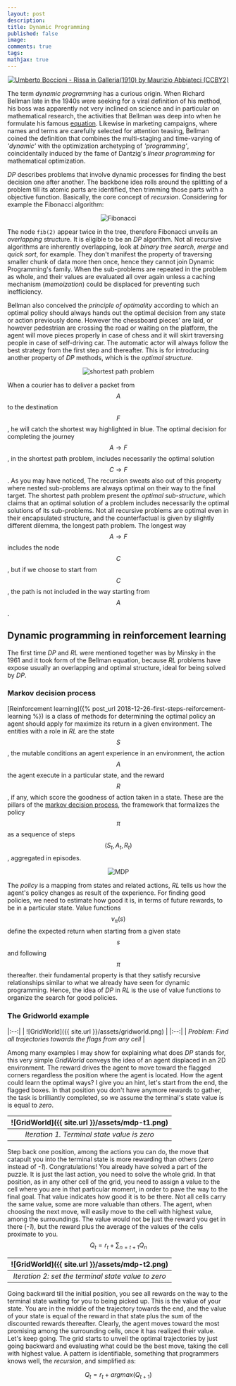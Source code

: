 ```yaml
---
layout: post
description:
title: Dynamic Programming
published: false
image:
comments: true
tags:
mathjax: true
---
```

<center><a href="https://www.flickr.com/photos/abbiateci64/32615368572"><img title="Umberto Boccioni - Rissa in Galleria(1910) by Maurizio Abbiateci (CCBY2)" src="{{ site.url }}/assets/rissa-galleria.jpg"/></a></center>

The term _dynamic programming_ has a curious origin.
When Richard Bellman late in the 1940s were seeking for a viral definition of his method, his boss was apparently not very inclined on science and in particular on mathematical research, the activities that Bellman was deep into when he formulate his famous [equation](https://en.wikipedia.org/wiki/Bellman_equation).
Likewise in marketing campaigns, where names and terms are carefully selected for attention teasing, Bellman coined the definition that combines the multi-staging and time-varying of _'dynamic'_ with the optimization archetyping of _'programming'_, coincidentally induced by the fame of Dantzig's _linear programming_ for mathematical optimization.

_DP_ describes problems that involve dynamic processes for finding the best decision one after another. The backbone idea rolls around the splitting of a problem till its atomic parts are identified, then trimming those parts with a objective function. Basically, the core concept of _recursion_. Considering for example the Fibonacci algorithm:

<center><img title="Fibonacci" src="{{ site.url }}/assets/fib-tree.png"/></center>

The node `fib(2)` appear twice in the tree, therefore Fibonacci unveils an _overlapping_ structure. It is eligible to be an _DP_ algorithm. Not all recursive algorithms are inherently overlapping, look at _binary tree search_, _merge_ and _quick sort_, for example. They don't manifest the property of traversing smaller chunk of data more then once, hence they cannot join Dynamic Programming's family. When the sub-problems are repeated in the problem as whole, and their values are evaluated all over again unless a caching mechanism (_memoization_) could be displaced for preventing such inefficiency.

Bellman also conceived the _principle of optimality_ according to which an optimal policy should always hands out the optimal decision from any state or action previously done. However the chessboard pieces' are laid, or however pedestrian are crossing the road or waiting on the platform, the agent will move pieces properly in case of chess and it will skirt traversing people in case of self-driving car. The automatic actor will always follow the best strategy from the first step and thereafter.
This is for introducing another property of _DP_ methods, which is the _optimal structure_.

<center><img title="shortest path problem" src="{{ site.url }}/assets/shortest-path.png"/></center>

When a courier has to deliver a packet from $$A$$ to the destination $$F$$, he will catch the shortest way highlighted in blue. The optimal decision for completing the journey $$A \rightarrow F$$, in the shortest path problem, includes necessarily the optimal solution $$C \rightarrow F$$. As you may have noticed, The recursion sweats also out of this property where nested sub-problems are always optimal on their way to the final target. The shortest path problem present the _optimal sub-structure_, which claims that an optimal solution of a problem includes necessarily the optimal solutions of its sub-problems. Not all recursive problems are optimal even in their encapsulated structure, and the counterfactual is given by slightly different dilemma, the longest path problem. The longest way $$A \rightarrow F$$ includes the node $$C$$, but if we choose to start from $$C$$, the path is not included in the way starting from $$A$$.

## Dynamic programming in reinforcement learning
The first time _DP_ and _RL_ were mentioned together was by Minsky in the 1961 and it took form of the Bellman equation, because _RL_ problems have expose usually an overlapping and optimal structure, ideal for being solved by _DP_.
### Markov decision process
[Reinforcement learning]({% post_url 2018-12-26-first-steps-reiforcement-learning %}) is a class of methods for determining the optimal policy an agent should apply for maximize its return in a given environment. The entities with a role in _RL_ are the state $$S$$, the mutable conditions an agent experience in an environment, the action $$A$$ the agent execute in a particular state, and the reward $$R$$, if any, which score the goodness of action taken in a state. These are the pillars of the [markov decision process](https://en.wikipedia.org/wiki/Markov_decision_process), the framework that formalizes the policy $$π$$ as a sequence of steps $$(S_t, A_t, R_t)$$, aggregated in episodes.

<center><img title="MDP" src="{{ site.url }}/assets/mdp-states.png"/></center>

The _policy_ is a mapping from states and related actions, _RL_ tells us how the agent's policy changes as result of the experience.
For finding good policies, we need to estimate how good it is, in terms of future rewards, to be in a particular state.  Value functions $$v_\pi(s)$$ define the expected return when starting from a given state $$s$$ and following $$\pi$$ thereafter. their fundamental property is that they satisfy recursive relationships similar to what we already have seen for dynamic programming. Hence, the idea of _DP_ in _RL_ is the use of value functions to organize the search for good policies.

### The Gridworld example

|:--:|
| ![GridWorld]({{ site.url }}/assets/gridworld.png) |
|:--:|
| *Problem: Find all trajectories towards the flags from any cell* |

Among many examples I may show for explaining what does _DP_ stands for, this very simple _GridWorld_ conveys the idea of an agent displaced in an 2D environment. The reward drives the agent to move toward the flagged corners regardless the position where the agent is located.
How the agent could learn the optimal ways? I give you an hint, let's start from the end, the flagged boxes.
In that position you don't have anymore rewards to gather, the task is brilliantly completed, so we assume the terminal's state value is is equal to _zero_.

| ![GridWorld]({{ site.url }}/assets/mdp-t1.png) |
|:--:|
| *Iteration 1. Terminal state value is zero* |

Step back one position, among the actions you can do, the move that catapult you into the terminal state is more rewarding than others (_zero_ instead of _-1_).
Congratulations! You already have solved a part of the puzzle. It is just the last action, you need to solve the whole grid. In that position, as in any other cell of the grid, you need to assign a value to the cell where you are in that particular moment, in order to pave the way to the final goal. That value indicates how good it is to be there. Not all cells carry the same value, some are more valuable than others. The agent, when choosing the next move, will easily move to the cell with highest value, among the surroundings. The value would not be just the reward you get in there (_-1_), but the reward plus the average of the values of the cells proximate to you.
$$ Q_t = r_t + \sum_{n=t+1}{Q_n} $$

| ![GridWorld]({{ site.url }}/assets/mdp-t2.png) |
|:--:|
| *Iteration 2: set the terminal state value to _zero_* |

Going backward till the initial position, you see all rewards on the way to the terminal state waiting for you to being picked up. This is the value of your state.
You are in the middle of the trajectory towards the end, and the value of your state is equal of the reward in that state plus the sum of the discounted rewards thereafter.
Clearly, the agent moves toward the most promising among the surrounding cells, once it has realized their value.  Let's keep going.
The grid starts to unveil the optimal trajectories by just going backward and evaluating what could be the best move, taking the cell with highest value.
A pattern is identifiable, something that programmers knows well, the _recursion_, and simplified as:

$$Q_t=r_t+argmax(Q_{t+1})  $$

